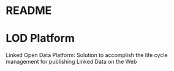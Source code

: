 # README #

# LOD Platform #

Linked Open Data Platform: Solution to accomplish the life cycle management for publishing Linked Data on the Web